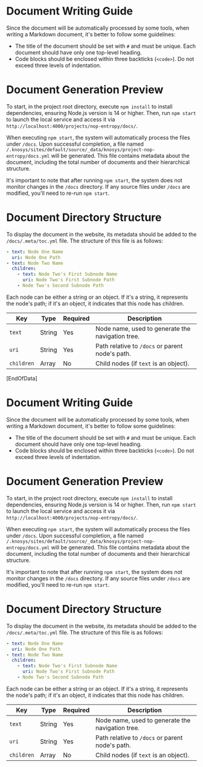 # Document Writing Guide

Since the document will be automatically processed by some tools, when writing a Markdown document, it's better to follow some guidelines:

- The title of the document should be set with `#` and must be unique. Each document should have only one top-level heading.
- Code blocks should be enclosed within three backticks (`<code>`). Do not exceed three levels of indentation.

# Document Generation Preview

To start, in the project root directory, execute `npm install` to install dependencies, ensuring Node.js version is 14 or higher. Then, run `npm start` to launch the local service and access it via `http://localhost:4000/projects/nop-entropy/docs/`.

When executing `npm start`, the system will automatically process the files under `/docs`. Upon successful completion, a file named `/.knosys/sites/default/source/_data/knosys/project-nop-entropy/docs.yml` will be generated. This file contains metadata about the document, including the total number of documents and their hierarchical structure.

It's important to note that after running `npm start`, the system does not monitor changes in the `/docs` directory. If any source files under `/docs` are modified, you'll need to re-run `npm start`.

# Document Directory Structure

To display the document in the website, its metadata should be added to the `/docs/.meta/toc.yml` file. The structure of this file is as follows:

```yml
- text: Node One Name
  uri: Node One Path
- text: Node Two Name
  children:
    - text: Node Two's First Subnode Name
      uri: Node Two's First Subnode Path
    - Node Two's Second Subnode Path
```

Each node can be either a string or an object. If it's a string, it represents the node's path; if it's an object, it indicates that this node has children.

| Key       | Type   | Required | Description
|-----------|--------|----------|-------------|
| `text`    | String | Yes      | Node name, used to generate the navigation tree.
| `uri`     | String | Yes      | Path relative to `/docs` or parent node's path.
| `children`| Array  | No       | Child nodes (if `text` is an object). |

[EndOfData]

# Document Writing Guide

Since the document will be automatically processed by some tools, when writing a Markdown document, it's better to follow some guidelines:

- The title of the document should be set with `#` and must be unique. Each document should have only one top-level heading.
- Code blocks should be enclosed within three backticks (`<code>`). Do not exceed three levels of indentation.

# Document Generation Preview

To start, in the project root directory, execute `npm install` to install dependencies, ensuring Node.js version is 14 or higher. Then, run `npm start` to launch the local service and access it via `http://localhost:4000/projects/nop-entropy/docs/`.

When executing `npm start`, the system will automatically process the files under `/docs`. Upon successful completion, a file named `/.knosys/sites/default/source/_data/knosys/project-nop-entropy/docs.yml` will be generated. This file contains metadata about the document, including the total number of documents and their hierarchical structure.

It's important to note that after running `npm start`, the system does not monitor changes in the `/docs` directory. If any source files under `/docs` are modified, you'll need to re-run `npm start`.

# Document Directory Structure

To display the document in the website, its metadata should be added to the `/docs/.meta/toc.yml` file. The structure of this file is as follows:

```yml
- text: Node One Name
  uri: Node One Path
- text: Node Two Name
  children:
    - text: Node Two's First Subnode Name
      uri: Node Two's First Subnode Path
    - Node Two's Second Subnode Path
```

Each node can be either a string or an object. If it's a string, it represents the node's path; if it's an object, it indicates that this node has children.

| Key       | Type   | Required | Description
|-----------|--------|----------|-------------|
| `text`    | String | Yes      | Node name, used to generate the navigation tree.
| `uri`     | String | Yes      | Path relative to `/docs` or parent node's path.
| `children`| Array  | No       | Child nodes (if `text` is an object). |
